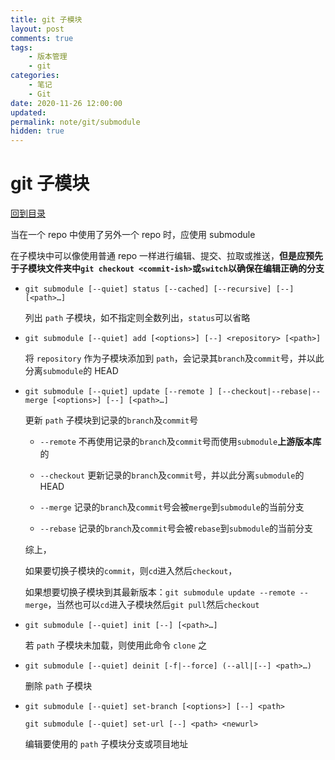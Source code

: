 ```yaml
---
title: git 子模块
layout: post
comments: true
tags:
    - 版本管理
    - git
categories:
    - 笔记
    - Git
date: 2020-11-26 12:00:00
updated:
permalink: note/git/submodule
hidden: true
---
```


# git 子模块

[回到目录](/note/git)

当在一个 repo 中使用了另外一个 repo 时，应使用 submodule

<!-- more -->

在子模块中可以像使用普通 repo 一样进行编辑、提交、拉取或推送，**但是应预先于子模块文件夹中`git checkout <commit-ish>`或`switch`以确保在编辑正确的分支**

-   `git submodule [--quiet] status [--cached] [--recursive] [--] [<path>…​]`

    列出 `path` 子模块，如不指定则全数列出，`status`可以省略

-   `git submodule [--quiet] add [<options>] [--] <repository> [<path>]`

    将 `repository` 作为子模块添加到 `path`，会记录其`branch`及`commit`号，并以此分离`submodule`的 HEAD

-   `git submodule [--quiet] update [--remote ] [--checkout|--rebase|--merge [<options>] [--] [<path>…​]`

    更新 `path` 子模块到记录的`branch`及`commit`号

    -   `--remote` 不再使用记录的`branch`及`commit`号而使用`submodule`**上游版本库**的

    -   `--checkout` 更新记录的`branch`及`commit`号，并以此分离`submodule`的 HEAD

    -   `--merge` 记录的`branch`及`commit`号会被`merge`到`submodule`的当前分支

    -   `--rebase` 记录的`branch`及`commit`号会被`rebase`到`submodule`的当前分支

    综上，

    如果要切换子模块的`commit`，则`cd`进入然后`checkout`，

    如果想要切换子模块到其最新版本：`git submodule update --remote --merge`，当然也可以`cd`进入子模块然后`git pull`然后`checkout`

-   `git submodule [--quiet] init [--] [<path>…​]`

    若 `path` 子模块未加载，则使用此命令 `clone` 之

-   `git submodule [--quiet] deinit [-f|--force] (--all|[--] <path>…​)`

    删除 `path` 子模块

-   `git submodule [--quiet] set-branch [<options>] [--] <path>`

    `git submodule [--quiet] set-url [--] <path> <newurl>`

    编辑要使用的 `path` 子模块分支或项目地址
